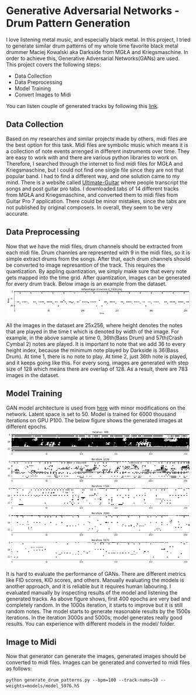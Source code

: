 # Generative Adversarial Networks - Drum Pattern Generation
I love listening metal music, and especially black metal. In this project, I tried to generate similar drum patterns of my whole time favorite black metal drummer Maciej Kowalski aka Darkside from MGŁA and Kriegsmaschine. In order to achieve this, Generative Adversarial Networks(GANs) are used. This project covers the following steps:
* Data Collection
* Data Preprocessing
* Model Training
* Convert Images to Midi

You can listen couple of generated tracks by following this [link](https://soundcloud.com/oemer-faruk-kolcak/sets/ai-generated-darkside-drums).
## Data Collection
Based on my researches and similar projects made by others, midi files are the best option for this task. Midi files are symbolic music which means it is a collection of note events arrenged in different instruments over time. They are easy to work with and there are various python libraries to work on. Therefore, I searched through the internet to find midi files for MGŁA and Kriegsmaschine, but I could not find one single file since they are not that popular band. I had to find a different way, and one solution came to my mind. There is a website called [Ultimate-Guitar](https://www.ultimate-guitar.com/) where people transcript the songs and post guitar pro tabs. I downloaded tabs of 14 different tracks from MGŁA and Kriegsmaschine, and converted them to midi files from Guitar Pro 7 application. There could be minor mistakes, since the tabs are not published by original composers. In overall, they seem to be very accurate. 
## Data Preprocessing
Now that we have the midi files, drum channels should be extracted from each midi file. Drum channles are represented with 9 in the midi files, so it is simple extract  drums from the songs. After that, each drum channels should be converted to image represantion of the track. This requires the quantization. By appling quantization, we simply make sure that every note gets mapped into the time grid. After quantization, images can be generated for every drum track. Below image is an example from the dataset. <br/>
![alt text for screen readers](readme-images/dataset_sample.png "Dataset Sample")

All the images in the dataset are 25x256, where height denotes the notes that are played in the time t which is denoted by width of the image. For example, in the above sample at time 0, 36th(Bass Drum) and 57th(Crash Cymbal 2) notes are played. It is important to note that we add 36 to every height index, because the minimum note played by Darkside is 36(Bass Drum). At time 1, there is no note to play. At time 2, just 36th note is played, and it keeps going like this. For every song, images are generated with step size of 128 which means there are overlap of 128. As a result, there are 783 images in the dataset.  
## Model Training
GAN model architecture is used from [here](https://machinelearningmastery.com/practical-guide-to-gan-failure-modes/) with minor modifications on the network. Latent space is set to 50. Model is trained for 6000 thousand iterations on GPU P100. The below figure shows the generated images at different epochs.  </br>
![alt text for screen readers](readme-images/results_by_iteration.png "Results by Iteration")

It is hard to evaluate the performance of GANs. There are different metrics like FID scores, KID scores, and others. Manually evaluating the models is another approach, and it is reliable but it requires human labouring. I evaluated manually by inspecting results of the model and listening the generated tracks. As above figure shows, first 400 epochs are very bad and completely random. In the 1000s iteration, it starts to improve but it is still random notes. The model starts to generate reasonable results by the 1500s iterations. In the iteration 3000s and 5000s, model generates really good results. You can experience with different models in the model/ folder.
## Image to Midi
Now that generator can generate the images, generated images should be converted to midi files. Images can be generated and converted to midi files as follows:
```
python generate_drum_patterns.py --bpm=100 --track-nums=10 --weights=models/model_5976.h5
```
